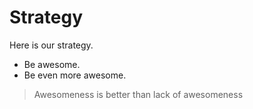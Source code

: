 # Strategy

Here is our strategy.

- Be awesome.
- Be even more awesome.

>Awesomeness is better than lack of awesomeness
